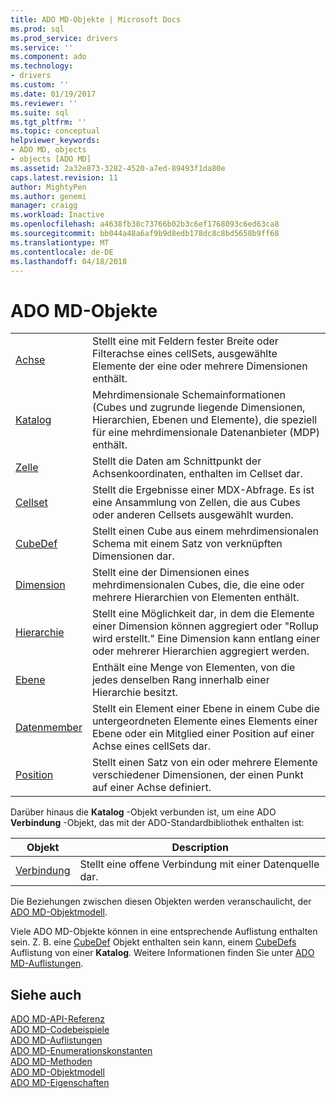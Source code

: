 ```yaml
---
title: ADO MD-Objekte | Microsoft Docs
ms.prod: sql
ms.prod_service: drivers
ms.service: ''
ms.component: ado
ms.technology:
- drivers
ms.custom: ''
ms.date: 01/19/2017
ms.reviewer: ''
ms.suite: sql
ms.tgt_pltfrm: ''
ms.topic: conceptual
helpviewer_keywords:
- ADO MD, objects
- objects [ADO MD]
ms.assetid: 2a32e873-3282-4520-a7ed-89493f1da80e
caps.latest.revision: 11
author: MightyPen
ms.author: genemi
manager: craigg
ms.workload: Inactive
ms.openlocfilehash: a4638fb38c73766b02b3c6ef1768093c6ed63ca8
ms.sourcegitcommit: bb044a48a6af9b9d8edb178dc8c8bd5658b9ff68
ms.translationtype: MT
ms.contentlocale: de-DE
ms.lasthandoff: 04/18/2018
---
```

# <a name="ado-md-objects"></a>ADO MD-Objekte
|||  
|-|-|  
|[Achse](../../../ado/reference/ado-md-api/axis-object-ado-md.md)|Stellt eine mit Feldern fester Breite oder Filterachse eines cellSets, ausgewählte Elemente der eine oder mehrere Dimensionen enthält.|  
|[Katalog](../../../ado/reference/ado-md-api/catalog-object-ado-md.md)|Mehrdimensionale Schemainformationen (Cubes und zugrunde liegende Dimensionen, Hierarchien, Ebenen und Elemente), die speziell für eine mehrdimensionale Datenanbieter (MDP) enthält.|  
|[Zelle](../../../ado/reference/ado-md-api/cell-object-ado-md.md)|Stellt die Daten am Schnittpunkt der Achsenkoordinaten, enthalten im Cellset dar.|  
|[Cellset](../../../ado/reference/ado-md-api/cellset-object-ado-md.md)|Stellt die Ergebnisse einer MDX-Abfrage. Es ist eine Ansammlung von Zellen, die aus Cubes oder anderen Cellsets ausgewählt wurden.|  
|[CubeDef](../../../ado/reference/ado-md-api/cubedef-object-ado-md.md)|Stellt einen Cube aus einem mehrdimensionalen Schema mit einem Satz von verknüpften Dimensionen dar.|  
|[Dimension](../../../ado/reference/ado-md-api/dimension-object-ado-md.md)|Stellt eine der Dimensionen eines mehrdimensionalen Cubes, die, die eine oder mehrere Hierarchien von Elementen enthält.|  
|[Hierarchie](../../../ado/reference/ado-md-api/hierarchy-object-ado-md.md)|Stellt eine Möglichkeit dar, in dem die Elemente einer Dimension können aggregiert oder "Rollup wird erstellt." Eine Dimension kann entlang einer oder mehrerer Hierarchien aggregiert werden.|  
|[Ebene](../../../ado/reference/ado-md-api/level-object-ado-md.md)|Enthält eine Menge von Elementen, von die jedes denselben Rang innerhalb einer Hierarchie besitzt.|  
|[Datenmember](../../../ado/reference/ado-md-api/member-object-ado-md.md)|Stellt ein Element einer Ebene in einem Cube die untergeordneten Elemente eines Elements einer Ebene oder ein Mitglied einer Position auf einer Achse eines cellSets dar.|  
|[Position](../../../ado/reference/ado-md-api/position-object-ado-md.md)|Stellt einen Satz von ein oder mehrere Elemente verschiedener Dimensionen, der einen Punkt auf einer Achse definiert.|  
  
 Darüber hinaus die **Katalog** -Objekt verbunden ist, um eine ADO **Verbindung** -Objekt, das mit der ADO-Standardbibliothek enthalten ist:  
  
|Objekt|Description|  
|------------|-----------------|  
|[Verbindung](../../../ado/reference/ado-api/connection-object-ado.md)|Stellt eine offene Verbindung mit einer Datenquelle dar.|  
  
 Die Beziehungen zwischen diesen Objekten werden veranschaulicht, der [ADO MD-Objektmodell](../../../ado/reference/ado-md-api/ado-md-object-model.md).  
  
 Viele ADO MD-Objekte können in eine entsprechende Auflistung enthalten sein. Z. B. eine [CubeDef](../../../ado/reference/ado-md-api/cubedef-object-ado-md.md) Objekt enthalten sein kann, einem [CubeDefs](../../../ado/reference/ado-md-api/cubedefs-collection-ado-md.md) Auflistung von einer **Katalog**. Weitere Informationen finden Sie unter [ADO MD-Auflistungen](../../../ado/reference/ado-md-api/ado-md-collections.md).  
  
## <a name="see-also"></a>Siehe auch  
 [ADO MD-API-Referenz](../../../ado/reference/ado-md-api/ado-md-api-reference.md)   
 [ADO MD-Codebeispiele](../../../ado/reference/ado-md-api/ado-md-code-examples.md)   
 [ADO MD-Auflistungen](../../../ado/reference/ado-md-api/ado-md-collections.md)   
 [ADO MD-Enumerationskonstanten](../../../ado/reference/ado-md-api/ado-md-enumerated-constants.md)   
 [ADO MD-Methoden](../../../ado/reference/ado-md-api/ado-md-methods.md)   
 [ADO MD-Objektmodell](../../../ado/reference/ado-md-api/ado-md-object-model.md)   
 [ADO MD-Eigenschaften](../../../ado/reference/ado-md-api/ado-md-properties.md)
